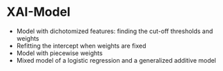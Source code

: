 # XAI-Model

- Model with dichotomized features: finding the cut-off thresholds and weights
- Refitting the intercept when weights are fixed
- Model with piecewise weights
- Mixed model of a logistic regression and a generalized additive model
